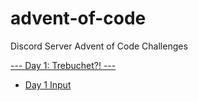 # advent-of-code
Discord Server Advent of Code Challenges 


<a href="https://adventofcode.com/2023/day/1"> --- Day 1: Trebuchet?! --- </a>  <br> 
  - <a href="https://adventofcode.com/2023/day/1/input"> Day 1 Input </a> 
